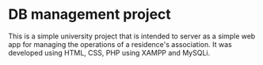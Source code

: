 # DB management project
 
This is a simple university project that is intended to server as a simple web app for managing the operations of a residence's association. 
It was developed using HTML, CSS, PHP using XAMPP and MySQLi.
